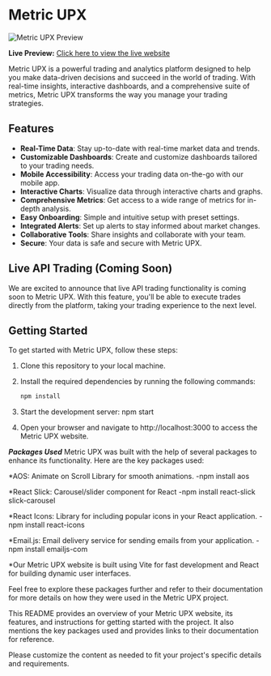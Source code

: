 # Metric UPX

![Metric UPX Preview](./assets/metric_upx.png)

**Live Preview:** [Click here to view the live website](https://coderroy05.github.io/metric)

Metric UPX is a powerful trading and analytics platform designed to help you make data-driven decisions and succeed in the world of trading. With real-time insights, interactive dashboards, and a comprehensive suite of metrics, Metric UPX transforms the way you manage your trading strategies.

## Features

- **Real-Time Data**: Stay up-to-date with real-time market data and trends.
- **Customizable Dashboards**: Create and customize dashboards tailored to your trading needs.
- **Mobile Accessibility**: Access your trading data on-the-go with our mobile app.
- **Interactive Charts**: Visualize data through interactive charts and graphs.
- **Comprehensive Metrics**: Get access to a wide range of metrics for in-depth analysis.
- **Easy Onboarding**: Simple and intuitive setup with preset settings.
- **Integrated Alerts**: Set up alerts to stay informed about market changes.
- **Collaborative Tools**: Share insights and collaborate with your team.
- **Secure**: Your data is safe and secure with Metric UPX.

## Live API Trading (Coming Soon)

We are excited to announce that live API trading functionality is coming soon to Metric UPX. With this feature, you'll be able to execute trades directly from the platform, taking your trading experience to the next level.

## Getting Started

To get started with Metric UPX, follow these steps:

1. Clone this repository to your local machine.
2. Install the required dependencies by running the following commands:

   ```bash
   npm install


1. Start the development server:
npm start

2. Open your browser and navigate to http://localhost:3000 to access the Metric UPX website.


***Packages Used***
Metric UPX was built with the help of several packages to enhance its functionality. Here are the key packages used:

*AOS: Animate on Scroll Library for smooth animations.
-npm install aos

*React Slick: Carousel/slider component for React
-npm install react-slick slick-carousel

*React Icons: Library for including popular icons in your React application.
-npm install react-icons

*Email.js: Email delivery service for sending emails from your application.
-npm install emailjs-com

*Our Metric UPX website is built using Vite for fast development and React for building dynamic user interfaces.


Feel free to explore these packages further and refer to their documentation for more details on how they were used in the Metric UPX project.


This README provides an overview of your Metric UPX website, its features, and instructions for getting started with the project. It also mentions the key packages used and provides links to their documentation for reference.

Please customize the content as needed to fit your project's specific details and requirements.
